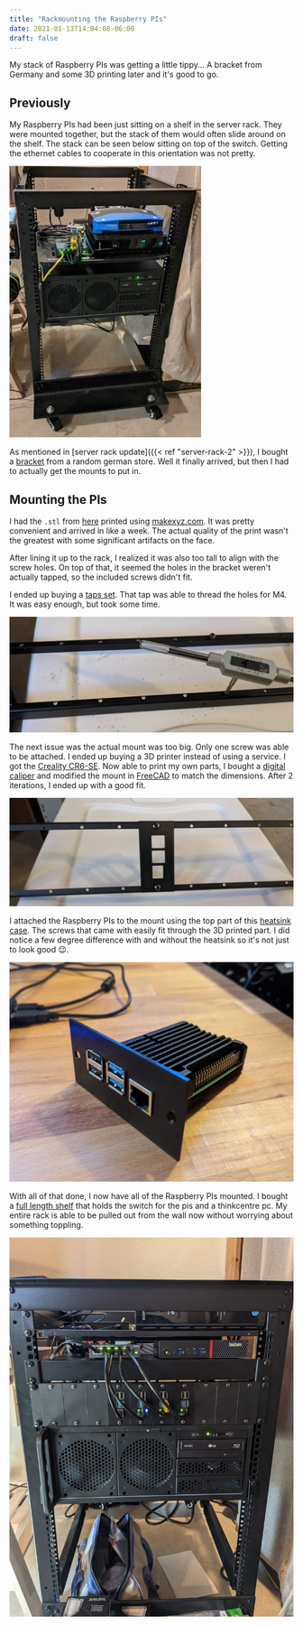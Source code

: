```yaml
---
title: "Rackmounting the Raspberry PIs"
date: 2021-01-13T14:04:08-06:00
draft: false
---
```


My stack of Raspberry PIs was getting a little tippy... A bracket from Germany and some 3D printing later and it's good to go.

<!--more-->

## Previously
My Raspberry PIs had been just sitting on a shelf in the server rack. They were mounted together, but the stack of them would often slide around on the shelf. The stack can be seen below sitting on top of the switch. Getting the ethernet cables to cooperate in this orientation was not pretty.

[![raspberry pi stack](raspberry-pi-stack.jpg)](raspberry-pi-stack.jpg)

As mentioned in [server rack update]({{< ref "server-rack-2" >}}), I bought a [bracket](https://www.musicstore.de/de_DE/EUR/DAP-2-HE-Rackblende-f-Modulsystem-10-Segmente-MP-1/art-PAH0017160-000;pgid=WBtg67.syLdSRpoV6L_EAtys0000YDPT2oVh) from a random german store. Well it finally arrived, but then I had to actually get the mounts to put in.

## Mounting the PIs
I had the `.stl` from [here](https://www.kaibader.de/3d-printed-raspberry-pi-rack-mount-with-heat-sink-passive-cooling/) printed using [makexyz.com](makexyz.com). It was pretty convenient and arrived in like a week. The actual quality of the print wasn't the greatest with some significant artifacts on the face.

After lining it up to the rack, I realized it was also too tall to align with the screw holes. On top of that, it seemed the holes in the bracket weren't actually tapped, so the included screws didn't fit.

I ended up buying a [taps set](https://www.amazon.com/gp/product/B07WN8BGWJ?tag=kasuboski-20&geniuslink=true). That tap was able to thread the holes for M4. It was easy enough, but took some time.

[![tapping holes](tap-holes.jpg)](tap-holes.jpg)

The next issue was the actual mount was too big. Only one screw was able to be attached. I ended up buying a 3D printer instead of using a service. I got the [Creality CR6-SE](https://www.amazon.com/gp/product/B08GLH4WFG?tag=kasuboski-20&geniuslink=true). Now able to print my own parts, I bought a [digital caliper](https://www.amazon.com/gp/product/B07DFFYCXS?tag=kasuboski-20&geniuslink=true) and modified the mount in [FreeCAD](https://www.freecadweb.org/) to match the dimensions. After 2 iterations, I ended up with a good fit.

[![raspberry pi mount](mount-in-bracket.jpg)](mount-in-bracket.jpg)

I attached the Raspberry PIs to the mount using the top part of this [heatsink case](https://www.amazon.com/gp/product/B085XPHY77?tag=kasuboski-20&geniuslink=true). The screws that came with easily fit through the 3D printed part. I did notice a few degree difference with and without the heatsink so it's not just to look good 😉.

[![raspberry pi case](pi-in-case.jpg)](pi-in-case.jpg)

With all of that done, I now have all of the Raspberry PIs mounted. I bought a [full length shelf](https://www.amazon.com/gp/product/B00LT6432U?tag=kasuboski-20&geniuslink=true) that holds the switch for the pis and a thinkcentre pc. My entire rack is able to be pulled out from the wall now without worrying about something toppling.

[![server rack](rack-update.jpg)](rack-update.jpg)